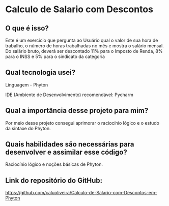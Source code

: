 # Calculo de Salario com Descontos 

## O que é isso?
Este é um exercício que pergunta ao Usuário qual o valor de sua hora de trabalho, o número de horas trabalhadas no mês e mostra o salário mensal. Do salário bruto, deverá ser descontado 11% para o Imposto de Renda, 8% para o INSS e 5% para o sindicato da categoria

## Qual tecnologia usei?
Linguagem - Phyton

IDE (Ambiente de Desenvolvimento) recomendável: Pycharm

## Qual a importância desse projeto para mim?
Por meio desse projeto consegui aprimorar o raciocínio lógico e o estudo da sintaxe do Phyton.

## Quais habilidades são necessárias para desenvolver e assimilar esse código?
Raciocínio lógico e noções básicas de Phyton.

## Link do repositório do GitHub:
https://github.com/caluoliveira/Calculo-de-Salario-com-Descontos-em-Phyton
